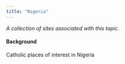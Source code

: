 ```yaml
---
title: "Nigeria"
---
```



*A collection of sites associated with this topic.*

#### Background

Catholic places of interest in Nigeria



